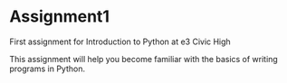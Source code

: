 # Assignment1
First assignment for Introduction to Python at e3 Civic High

This assignment will help you become familiar with the basics of writing programs in Python.
